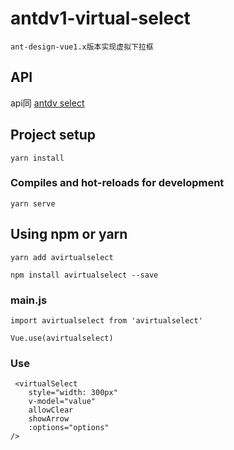# antdv1-virtual-select
```
ant-design-vue1.x版本实现虚拟下拉框
```
## API
api同 [antdv select](https://1x.antdv.com/components/select-cn/#API)

## Project setup
```
yarn install
```

### Compiles and hot-reloads for development
```
yarn serve
```

## Using npm or yarn

```
yarn add avirtualselect
```

```
npm install avirtualselect --save
```

### main.js

```
import avirtualselect from 'avirtualselect'

Vue.use(avirtualselect)
```

### Use

```
 <virtualSelect
    style="width: 300px"
    v-model="value"
    allowClear
    showArrow
    :options="options"
/>
```
